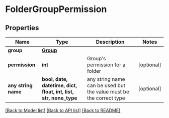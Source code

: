 # FolderGroupPermission


## Properties
Name | Type | Description | Notes
------------ | ------------- | ------------- | -------------
**group** | [**Group**](Group.md) |  | 
**permission** | **int** | Group&#39;s permission for a folder | [optional] 
**any string name** | **bool, date, datetime, dict, float, int, list, str, none_type** | any string name can be used but the value must be the correct type | [optional]

[[Back to Model list]](../README.md#documentation-for-models) [[Back to API list]](../README.md#documentation-for-api-endpoints) [[Back to README]](../README.md)



